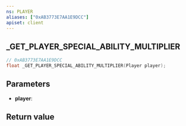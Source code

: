 ```yaml
---
ns: PLAYER
aliases: ["0xAB3773E7AA1E9DCC"]
apiset: client
---
```

## _GET_PLAYER_SPECIAL_ABILITY_MULTIPLIER

```c
// 0xAB3773E7AA1E9DCC
float _GET_PLAYER_SPECIAL_ABILITY_MULTIPLIER(Player player);
```


## Parameters
* **player**:

## Return value